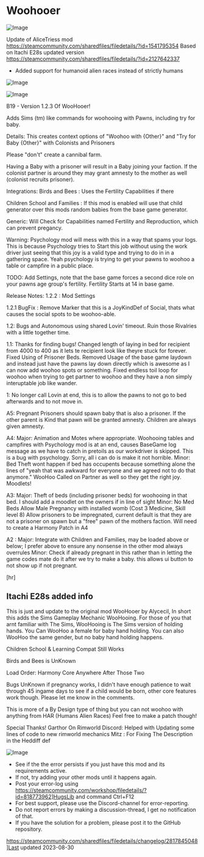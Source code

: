 # Woohooer

![Image](https://i.imgur.com/buuPQel.png)

Update of AliceTriess mod
https://steamcommunity.com/sharedfiles/filedetails/?id=1541795354
Based on Itachi E28s updated version 
https://steamcommunity.com/sharedfiles/filedetails/?id=2127642337

- Added support for humanoid alien races instead of strictly humans

![Image](https://i.imgur.com/pufA0kM.png)

	
![Image](https://i.imgur.com/Z4GOv8H.png)

B19 - Version 1.2.3 Of WooHooer!

Adds Sims (tm) like commands for woohooing with Pawns, including try for baby.

Details:
This creates context options of "Woohoo with {Other}" and "Try for Baby {Other}" with Colonists and Prisoners

Please "don't" create a cannibal farm.

Having a Baby with a prisoner will result in a Baby joining your faction. If the colonist partner is around they may grant amnesty to the mother as well (colonist recruits prisoner).

Integrations:
Birds and Bees :
Uses the Fertility Capabilities if there

Children School and Families :
If this mod is enabled will use that child generator over this mods random babies from the base game generator.

Generic:
Will Check for Capabilities named Fertility and Reproduction, which can prevent pregancy.

Warning:
Psychology mod will mess with this in a way that spams your logs.
This is because Psychology tries to Start this job without using the work driver just seeing that this joy is a valid type and trying to do in in a gathering space. Yeah psychology is trying to get your pawns to woohoo a table or campfire in a public place.

TODO:
Add Settings, note that the base game forces a second dice role on your pawns age group's fertility. Fertility Starts at 14 in base game.

Release Notes:
1.2.2 : Mod Settings

1.2.1 BugFix : Remove Marker that this is a JoyKindDef of Social, thats what causes the social spots to be woohoo-able.

1.2: Bugs and Autonomous using shared Lovin' timeout. Ruin those Rivalries with a little together time.

1.1: Thanks for finding bugs!
Changed length of laying in bed for recipient from 4000 to 400 as it lets te recipient look like theyre stuck for forever.
Fixed Using of Prisoner Beds. Removed Usage of the base game laydown and instead just have the pawns lay down directly which is awesome as I can now add woohoo spots or something.
Fixed endless toil loop for woohoo when trying to get partner to woohoo and they have a non simply interuptable job like wander.


1: No longer call Lovin at end, this is to allow the pawns to not go to bed afterwards and to not move in.

A5:
Pregnant Prisoners should spawn baby that is also a prisoner. If the other parent is Kind that pawn will be granted amnesty. Children are always given amnesty.


A4:
Major:
Animation and Motes where appropriate.
Woohooing tables and campfires with Psychology mod is at an end, causes BaseGame log message as we have to catch in pretoils as our workdriver is skipped. This is a bug with psychology. Sorry, all i can do is make it not horrible.
Minor:
Bed Theft wont happen if bed has occupents because something alone the lines of "yeah that was awkward for everyone and we agreed not to do that anymore."
WooHoo Called on Partner as well so they get the right joy.
Moodlets!

A3:
Major:
Theft of beds (including prisoner beds) for woohooing in that bed. I should add a moodlet on the owners if in line of sight
Minor:
No Med Beds
Allow Male Pregnancy with installed womb (Cost 3 Medicine, Skill level 8)
Allow prisoners to be impregnated, current default is that they are not a prisoner on spawn but a "free" pawn of the mothers faction. Will need to create a Harmony Patch in A4


A2 :
Major:
Integrate with Children and Families, may be loaded above or below; I prefer above to ensure any nonsense in the other mod always overrules
Minor:
Check if already pregnant in this rather than in letting the game codes mate do it after we try to make a baby.
this allows ui button to not show up if not pregnant.

[hr]
## Itachi E28s added info

This is just and update to the original mod WooHooer by Alycecil, In short this adds the Sims Gameplay Mechanic WooHooing. For those of you that arnt familiar with The Sims, WooHooing is The Sims version of holding hands. You Can WooHoo a female for baby hand holding. You can also WooHoo the same gender, but no baby hand holding happens.

Children School &amp; Learning Compat Still Works

Birds and Bees is UnKnown

Load Order:
Harmony
Core
Anywhere After Those Two

Bugs
UnKnown if pregnancy works, I didn't have enough patience to wait through 45 ingame days to see if a child would be born, other core features work though. Please let me know in the comments.

This is more of a By Design type of thing but you can not woohoo with anything from HAR (Humans Alien Races) Feel free to make a patch though!

Special Thanks!
Garthor On Rimworld Discord: Helped with Updating some lines of code to new rimworld mechanics
Mitz : For Fixing The Description in the Heddiff def

![Image](https://i.imgur.com/PwoNOj4.png)



-  See if the the error persists if you just have this mod and its requirements active.
-  If not, try adding your other mods until it happens again.
-  Post your error-log using https://steamcommunity.com/workshop/filedetails/?id=818773962]HugsLib and command Ctrl+F12
-  For best support, please use the Discord-channel for error-reporting.
-  Do not report errors by making a discussion-thread, I get no notification of that.
-  If you have the solution for a problem, please post it to the GitHub repository.


https://steamcommunity.com/sharedfiles/filedetails/changelog/2817845048]Last updated 2023-08-30
